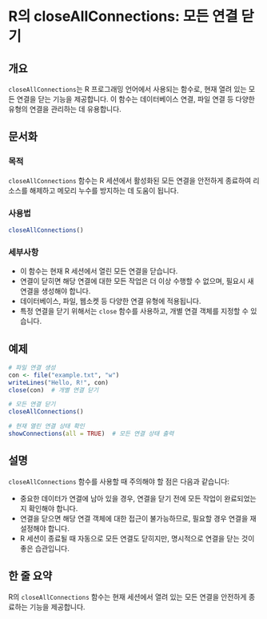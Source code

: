 <!--
Meta Description: # R의 closeAllConnections: 모든 연결 닫기 ## 개요 `closeAllConnections`는 R 프로그래밍 언어에서 사용되는 함수로, 현재 열려 있는 모든 연결을 닫는 기능을 제공합니다. 이 함수는 데이터베이스 연결, 파일 연결 등 다양한 유형의 ...
Meta Keywords: 연결을, closeallconnections, 함수는, 세션에서, 합니다
-->

# R의 closeAllConnections: 모든 연결 닫기

## 개요
`closeAllConnections`는 R 프로그래밍 언어에서 사용되는 함수로, 현재 열려 있는 모든 연결을 닫는 기능을 제공합니다. 이 함수는 데이터베이스 연결, 파일 연결 등 다양한 유형의 연결을 관리하는 데 유용합니다.

## 문서화
### 목적
`closeAllConnections` 함수는 R 세션에서 활성화된 모든 연결을 안전하게 종료하여 리소스를 해제하고 메모리 누수를 방지하는 데 도움이 됩니다.

### 사용법
```R
closeAllConnections()
```

### 세부사항
- 이 함수는 현재 R 세션에서 열린 모든 연결을 닫습니다.
- 연결이 닫히면 해당 연결에 대한 모든 작업은 더 이상 수행할 수 없으며, 필요시 새 연결을 생성해야 합니다.
- 데이터베이스, 파일, 웹소켓 등 다양한 연결 유형에 적용됩니다.
- 특정 연결을 닫기 위해서는 `close` 함수를 사용하고, 개별 연결 객체를 지정할 수 있습니다.

## 예제
```R
# 파일 연결 생성
con <- file("example.txt", "w")
writeLines("Hello, R!", con)
close(con)  # 개별 연결 닫기

# 모든 연결 닫기
closeAllConnections()

# 현재 열린 연결 상태 확인
showConnections(all = TRUE)  # 모든 연결 상태 출력
```

## 설명
`closeAllConnections` 함수를 사용할 때 주의해야 할 점은 다음과 같습니다:
- 중요한 데이터가 연결에 남아 있을 경우, 연결을 닫기 전에 모든 작업이 완료되었는지 확인해야 합니다.
- 연결을 닫으면 해당 연결 객체에 대한 접근이 불가능하므로, 필요할 경우 연결을 재설정해야 합니다.
- R 세션이 종료될 때 자동으로 모든 연결도 닫히지만, 명시적으로 연결을 닫는 것이 좋은 습관입니다.

## 한 줄 요약
R의 `closeAllConnections` 함수는 현재 세션에서 열려 있는 모든 연결을 안전하게 종료하는 기능을 제공합니다.